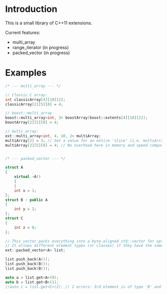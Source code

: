 Introduction
============

This is a small library of C++11 extensions.

Current features:
- multi_array
- range_iterator (in progress)
- packed_vector (in progress)

Examples
========
```cpp
/* --- multi_array --- */

// Classic C array:
int classicArray[4][10][2];
classicArray[2][5][0] = 4;

// boost::multi_array
boost::multi_array<int, 3> boostArray(boost::extents[4][10][2]);
boostArray[2][5][0] = 4;

// multi_array:
ext::multi_array<int, 4, 10, 2> multiArray;
multiArray[2] = 3; // Set a value for an entire 'slice' (i.e. multiArray[2][x][y] = 3 for all 0 <= x < 10 and 0 <= y < 2)
multiArray[2][5][0] = 4; // No overhead here in memory and speed compared to 'classicArray'


/* --- packed_vector --- */

struct A
{
	virtual ~A()
	{
	}
	int x = 1;
};
struct B : public A
{
	int y = 2;
};
struct C
{
	int z = 0;
};

// This vector packs everything into a byte-aligned std::vector for optimal cache use.
// It allows different element types (or classes) if they have the same base type (here 'A').
ext::packed_vector<A> list;

list.push_back(A());
list.push_back(B());
list.push_back(B());

auto a = list.get<A>(0);
auto b = list.get<B>(1);
//auto c = list.get<C>(2); // 2 errors: 3rd element is of type 'B' and 'C' is not a derived type of 'A'.

```
